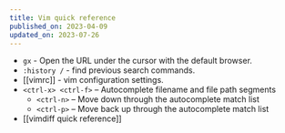 ```yaml
---
title: Vim quick reference
published_on: 2023-04-09
updated_on: 2023-07-26
---
```


- `gx` - Open the URL under the cursor with the default browser.
- `:history /` - find previous search commands.
- [[vimrc]] - vim configuration settings.
- `<ctrl-x> <ctrl-f>` – Autocomplete filename and file path segments
    - `<ctrl-n>` – Move down through the autocomplete match list
    - `<ctrl-p>` – Move back up through the autocomplete match list
- [[vimdiff quick reference]]